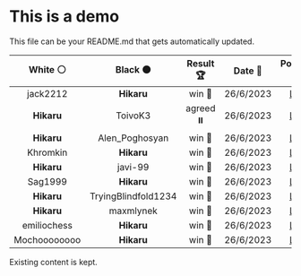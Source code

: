 # This is a demo

This file can be your README.md that gets automatically updated.

<!--START_SECTION:chessStats-->
<!-- Automatically generated with https://github.com/Balastrong/chess-stats-action -->

| White ⚪ | Black ⚫ | Result 🏆 | Date 📅 | Position 🗺️ |
|:---:|:---:|:---:|:---:|:---:|
| jack2212 | **Hikaru** | win 🥇 | 26/6/2023 | <a href="http://www.ee.unb.ca/cgi-bin/tervo/fen.pl?select=r3r1k1/pp3ppp/2n2p2/q2p4/3P4/2P5/PP1NbPPP/R2Q1RK1 w - -">Link</a> |
| **Hikaru** | ToivoK3 | agreed ⏸️ | 26/6/2023 | <a href="http://www.ee.unb.ca/cgi-bin/tervo/fen.pl?select=2r3k1/p3q2p/b3p1pP/2npP3/3N1P2/4Q1PB/P6K/R7 b - -">Link</a> |
| **Hikaru** | Alen_Poghosyan | win 🥇 | 26/6/2023 | <a href="http://www.ee.unb.ca/cgi-bin/tervo/fen.pl?select=2r2k2/6RR/6pB/4p3/8/3n4/P5PP/6K1 b - -">Link</a> |
| Khromkin | **Hikaru** | win 🥇 | 26/6/2023 | <a href="http://www.ee.unb.ca/cgi-bin/tervo/fen.pl?select=r1r3k1/p2npp1p/1np3p1/8/4B3/1Pb1B2P/P4PP1/3R1RK1 w - -">Link</a> |
| **Hikaru** | javi-99 | win 🥇 | 26/6/2023 | <a href="http://www.ee.unb.ca/cgi-bin/tervo/fen.pl?select=8/R7/8/8/p1p1K3/2k2B2/2r5/8 b - -">Link</a> |
| Sag1999 | **Hikaru** | win 🥇 | 26/6/2023 | <a href="http://www.ee.unb.ca/cgi-bin/tervo/fen.pl?select=r3r1k1/ppp2ppp/8/8/1P1b2bq/P1NB3P/2PP1PP1/R1B2RK1 w - -">Link</a> |
| **Hikaru** | TryingBlindfold1234 | win 🥇 | 26/6/2023 | <a href="http://www.ee.unb.ca/cgi-bin/tervo/fen.pl?select=r3r2k/pp3Rb1/3p2R1/5p1p/7P/1BP1B3/PP3P2/2K5 b - -">Link</a> |
| **Hikaru** | maxmlynek | win 🥇 | 26/6/2023 | <a href="http://www.ee.unb.ca/cgi-bin/tervo/fen.pl?select=2krq2r/1p1bnpp1/p1p1p2p/P3Q3/2PP1B2/3B4/1P3PPP/R4RK1 b - -">Link</a> |
| emiliochess | **Hikaru** | win 🥇 | 26/6/2023 | <a href="http://www.ee.unb.ca/cgi-bin/tervo/fen.pl?select=r1rq2k1/pp2ppbp/3p1np1/8/1P2P3/P1P1Bn1P/4NPP1/R2Q1RK1 w - -">Link</a> |
| Mochoooooooo | **Hikaru** | win 🥇 | 26/6/2023 | <a href="http://www.ee.unb.ca/cgi-bin/tervo/fen.pl?select=r3k2r/ppp2pp1/4bq1p/4b3/8/2N5/PPP2PPP/R2QKB1R w KQkq -">Link</a> |

<!--END_SECTION:chessStats-->

Existing content is kept.
